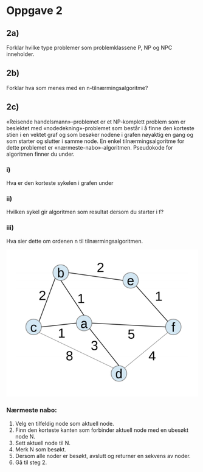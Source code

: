 # Oppgave 2

## 2a)

Forklar hvilke type problemer som problemklassene P, NP og NPC inneholder.

## 2b)

Forklar hva som menes med en n-tilnærmingsalgoritme?

## 2c)

«Reisende handelsmann»-problemet er et NP-komplett problem som er beslektet med «nodedekning»-problemet som består i å finne den korteste stien i en vektet graf og som besøker nodene i grafen nøyaktig en gang og som starter og slutter i samme node. En enkel tilnærmingsalgoritme for dette problemet er «nærmeste-nabo»-algoritmen. Pseudokode for algoritmen finner du under.

### i)

Hva er den korteste sykelen i grafen under

### ii)

Hvilken sykel gir algoritmen som resultat dersom du starter i f?

### iii)

Hva sier dette om ordenen n til tilnærmingsalgoritmen.

![Graf.png](https://github.com/sebastianberge/dat108-oblig4/raw/master/Graf.png "Graf")

### Nærmeste nabo:

1. Velg en tilfeldig node som aktuell node.
2. Finn den korteste kanten som forbinder aktuell node med en ubesøkt node N.
3. Sett aktuell node til N.
4. Merk N som besøkt.
5. Dersom alle noder er besøkt, avslutt og returner en sekvens av noder.
6. Gå til steg 2.
